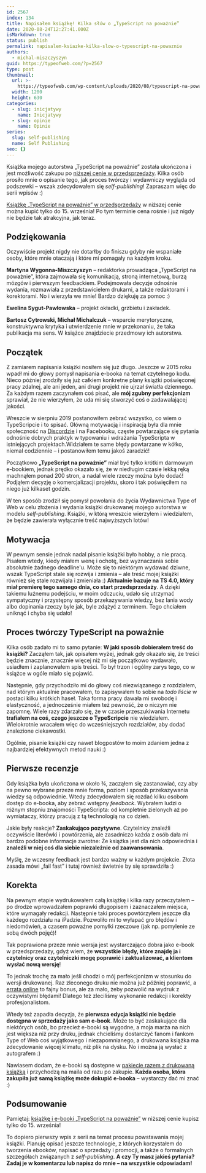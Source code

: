 ```yaml
---
id: 2567
index: 134
title: Napisałem książkę! Kilka słów o „TypeScript na poważnie”
date: 2020-08-24T12:27:41.000Z
isMarkdown: true
status: publish
permalink: napisalem-ksiazke-kilka-slow-o-typescript-na-powaznie
authors:
  - michal-miszczyszyn
guid: https://typeofweb.com/?p=2567
type: post
thumbnail:
  url: >-
    https://typeofweb.com/wp-content/uploads/2020/08/typescript-na-powaznie-od-kuchni-1.png
  width: 1200
  height: 630
categories:
  - slug: inicjatywy
    name: Inicjatywy
  - slug: opinie
    name: Opinie
series:
  slug: self-publishing
  name: Self Publishing
seo: {}
---
```


Książka mojego autorstwa „TypeScript na poważnie” została ukończona i jest możliwość zakupu po [niższej cenie w przedsprzedaży](https://sklep.typeofweb.com/). Kilka osób prosiło mnie o opisanie tego, jak proces twórczy i wydawniczy wygląda od podszewki – wszak zdecydowałem się _self-publishing_! Zapraszam więc do serii wpisów :)

<!--more-->

<p class=important><a href="https://sklep.typeofweb.com/">Książkę „TypeScript na poważnie” w przedsprzedaży</a> w niższej cenie można kupić tylko do 15. września! Po tym terminie cena rośnie i już nigdy nie będzie tak atrakcyjna, jak teraz.</p>

## Podziękowania

Oczywiście projekt nigdy nie dotarłby do finiszu gdyby nie wspaniałe osoby, które mnie otaczają i które mi pomagały na każdym kroku.

**Martyna Wygonna-Miszczyszyn** – redaktorka prowadząca „TypeScript na poważnie”, która zajmowała się komunikacją, stroną internetową, burzą mózgów i pierwszym feedbackiem. Podejmowała decyzje odnośnie wydania, rozmawiała z przedstawicielem drukarni, a także redaktorami i korektorami. No i wierzyła we mnie! Bardzo dziękuję za pomoc :)

**Ewelina Sygut-Pawłowska** – projekt okładki, grzbietu i zakładek.

**Bartosz Cytrowski, Michał Michalczuk** – wsparcie merytoryczne, konstruktywna krytyka i utwierdzenie mnie w przekonaniu, że taka publikacja ma sens. W książce znajdziecie przedmowy ich autorstwa.

## Początek

Z zamiarem napisania książki nosiłem się już długo. Jeszcze w 2015 roku wpadł mi do głowy pomysł napisania e-booka na temat czytelnego kodu. Nieco później zrodziły się już całkiem konkretne plany książki poświęconej pracy zdalnej, ale ani jeden, ani drugi projekt nie ujrzał światła dziennego. Za każdym razem zaczynałem coś pisać, ale **mój zgubny perfekcjonizm** sprawiał, że nie wierzyłem, że uda mi się stworzyć coś o zadawalającej jakości.

Wreszcie w sierpniu 2019 postanowiłem zebrać wszystko, co wiem o TypeScripcie i to spisać. Główną motywacją i inspiracją była dla mnie społeczność na [Discordzie](https://discord.typeofweb.com/) i na Facebooku, częste powtarzające się pytania odnośnie dobrych praktyk w typowaniu i wdrażania TypeScripta w istniejących projektach.Widziałem te same błędy powtarzane w kółko, niemal codziennie – i postanowiłem temu jakoś zaradzić!

Początkowo **„TypeScript na poważnie”** miał być tylko krótkim darmowym e-bookiem, jednak prędko okazało się, że w niedługim czasie lekką ręką machnąłem ponad 200 stron, a nadal wiele rzeczy można było dodać! Podjąłem decyzję o komercjalizacji projektu, skoro i tak poświęciłem na niego już kilkaset godzin.

W ten sposób zrodził się pomysł powołania do życia Wydawnictwa Type of Web w celu złożenia i wydania książki drukowanej mojego autorstwa w modelu _self-publishing_. Książki, w którą wreszcie wierzyłem i wiedziałem, że będzie zawierała wyłącznie treść najwyższych lotów!

## Motywacja

W pewnym sensie jednak nadal pisanie książki było hobby, a nie pracą. Pisałem wtedy, kiedy miałem wenę i ochotę, bez wyznaczania sobie absolutnie żadnego deadline'u. Może się to niektórym wydawać dziwne, wszak TypeScript stale się rozwija i zmienia – ale treść mojej książki również się stale rozwijała i zmieniała :) **Aktualnie bazuje na TS 4.0, który miał premierę tego samego dnia, co start przedsprzedaży**. A dzięki takiemu luźnemu podejściu, w moim odczuciu, udało się utrzymać sympatyczny i przystępny sposób przekazywania wiedzy, bez lania wody albo dopinania rzeczy byle jak, byle zdążyć z terminem. Tego chciałem uniknąć i chyba się udało!

## Proces twórczy TypeScript na poważnie

Kilka osób zadało mi to samo pytanie: **W jaki sposób dobierałem treść do książki?** Zacząłem tak, jak opisałem wyżej, jednak gdy okazało się, że treści będzie znacznie, znacznie więcej niż mi się początkowo wydawało, usiadłem i zaplanowałem spis treści. To był trzon i ogólny zarys tego, co w książce w ogóle miało się pojawić.

Następnie, gdy przychodziło mi do głowy coś niezwiązanego z rozdziałem, nad którym aktualnie pracowałem, to zapisywałem to sobie na _todo liście_ w postaci kilku krótkich haseł. Taka forma pracy dawała mi swobodę i elastyczność, a jednocześnie miałem też pewność, że o niczym nie zapomnę. Wiele razy zdarzało się, że w czasie przeszukiwania Internetu **trafiałem na coś, czego jeszcze o TypeScripcie** nie wiedziałem. Wielokrotnie wracałem więc do wcześniejszych rozdziałów, aby dodać znalezione ciekawostki.

Ogólnie, pisanie książki czy nawet blogpostów to moim zdaniem jedna z najbardziej efektywnych metod nauki :)

## Pierwsze recenzje

Gdy książka była ukończona w około ¾, zacząłem się zastanawiać, czy aby na pewno wybrane przeze mnie forma, poziom i sposób przekazywania wiedzy są odpowiednie. Wtedy zdecydowałem się rozdać kilku osobom dostęp do e-booka, aby zebrać wstępny _feedback_. Wybrałem ludzi o różnym stopniu znajomości TypeScripta: od kompletnie zielonych aż po wymiataczy, którzy pracują z tą technologią na co dzień.

Jakie były reakcje? **Zaskakująco pozytywne**. Czytelnicy znaleźli oczywiście literówki i powtórzenia, ale zasadniczo każda z osób dała mi bardzo podobne informacje zwrotne: Że książka jest dla nich odpowiednia i **znaleźli w niej coś dla siebie niezależnie od zaawansowania**.

Myślę, że wczesny feedback jest bardzo ważny w każdym projekcie. Złota zasada mówi „fail fast” i tutaj również świetnie by się sprawdziła :)

## Korekta

Na pewnym etapie wydrukowałem całą książkę i kilka razy przeczytałem – po drodze wprowadzałem poprawki długopisem i zaznaczałem miejsca, które wymagały redakcji. Następnie taki proces powtórzyłem jeszcze dla każdego rozdziału na iPadzie. Pozwoliło mi to wyłapać gro błędów i niedomówień, a czasem poważne pomyłki rzeczowe (jak np. pomylenie ze sobą dwóch pojęć)!

Tak poprawiona przeze mnie wersja jest wystarczająco dobra jako e-book w przedsprzedaży, gdyż wiem, że **wszystkie błędy, które znajdę ja i czytelnicy oraz czytelniczki mogę poprawić i zaktualizować, a klientom wysłać nową wersję**!

To jednak trochę za mało jeśli chodzi o mój perfekcjonizm w stosunku do wersji drukowanej. Raz zleconego druku nie można już później poprawić, a [errata online](https://typeofweb.com/errata/) to fajny bonus, ale za mało, żeby pozwolić na wydruk z oczywistymi błędami! Dlatego też zleciliśmy wykonanie redakcji i korekty profesjonalistom.

Wtedy też zapadła decyzja, że **pierwsza edycja książki nie będzie dostępna w sprzedaży jako sam e-book**. Może to być zaskakujące dla niektórych osób, bo przecież e-booki są wygodne, a moja marża na nich jest większa niż przy druku, jednak chcieliśmy dostarczyć fanom i fankom Type of Web coś wyjątkowego i niezapomnianego, a drukowana książka ma zdecydowanie więcej klimatu, niż plik na dysku. No i można ją wysłać z autografem :)

Nawiasem dodam, że e-booki są dostępne w [pakiecie razem z drukowaną książką](https://sklep.typeofweb.com/produkt/ksiazka-ebook-typescript-na-powaznie/) i przychodzą na maila od razu po zakupie. **Każda osoba, która zakupiła już samą książkę może dokupić e-booka** – wystarczy dać mi znać :)

## Podsumowanie

Pamiętaj: [książkę i e-booki „TypeScript na poważnie”](https://sklep.typeofweb.com/) w niższej cenie kupisz tylko do 15. września!

To dopiero pierwszy wpis z serii na temat procesu powstawania mojej książki. Planuję opisać jeszcze technologie, z których korzystałem do tworzenia ebooków, napisać o sprzedaży i promocji, a także o formalnych szczegółach związanych z _self-publishing_. **A czy Ty masz jakieś pytania? Zadaj je w komentarzu lub napisz do mnie – na wszystkie odpowiadam!**
